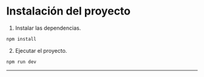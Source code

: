 # Instalación del proyecto

1. Instalar las dependencias.
```bash
npm install
```

2. Ejecutar el proyecto.
```bash
npm run dev
```

---
